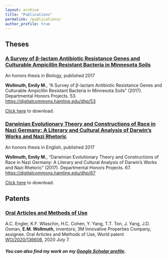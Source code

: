 ```yaml
---
layout: archive
title: "Publications"
permalink: /publications/
author_profile: true
---
```


## Theses

### [A Survey of β-lactam Antibiotic Resistance Genes and Culturable Ampicillin Resistant Bacteria in Minnesota Soils](https://digitalcommons.hamline.edu/dhp/53)

An honors thesis in Biology, published 2017

**Wollmuth, Emily M.**, “A Survey of β-lactam Antibiotic Resistance Genes and Culturable Ampicillin Resistant Bacteria in Minnesota Soils” (2017). Departmental Honors Projects. 53. https://digitalcommons.hamline.edu/dhp/53

[Click here](https://digitalcommons.hamline.edu/cgi/viewcontent.cgi?article=1068&context=dhp) to download.

### [Darwinian Evolutionary Theory and Constructions of Race in Nazi Germany: A Literary and Cultural Analysis of Darwin’s Works and Nazi Rhetoric](https://digitalcommons.hamline.edu/dhp/67)

An honors thesis in English, published 2017 

**Wollmuth, Emily M.**, “Darwinian Evolutionary Theory and Constructions of Race in Nazi Germany: A Literary and Cultural Analysis of Darwin’s Works and Nazi Rhetoric” (2017). Departmental Honors Projects. 67. https://digitalcommons.hamline.edu/dhp/67

[Click here](https://digitalcommons.hamline.edu/cgi/viewcontent.cgi?article=1066&context=dhp) to download.

## Patents

### [Oral Articles and Methods of Use](https://patentscope.wipo.int/search/en/detail.jsf?docId=WO2020136606)

A.C. Engler, K.F. Wlaschin, H.C. Cohen, Y. Yang, T.T. Ton, J. Yang, J.D. Oxman, **E.M. Wollmuth**, inventors; 3M Innovative Properties Company, assignee. Oral Articles and Methods of Use, World patent [WO/2020/136606](https://patentscope.wipo.int/search/en/detail.jsf?docId=WO2020136606), 2020 July 7.


##### You can also find my work on my [Google Scholar profile](https://scholar.google.com/citations?user=O2VLJqgAAAAJ&hl=en).
